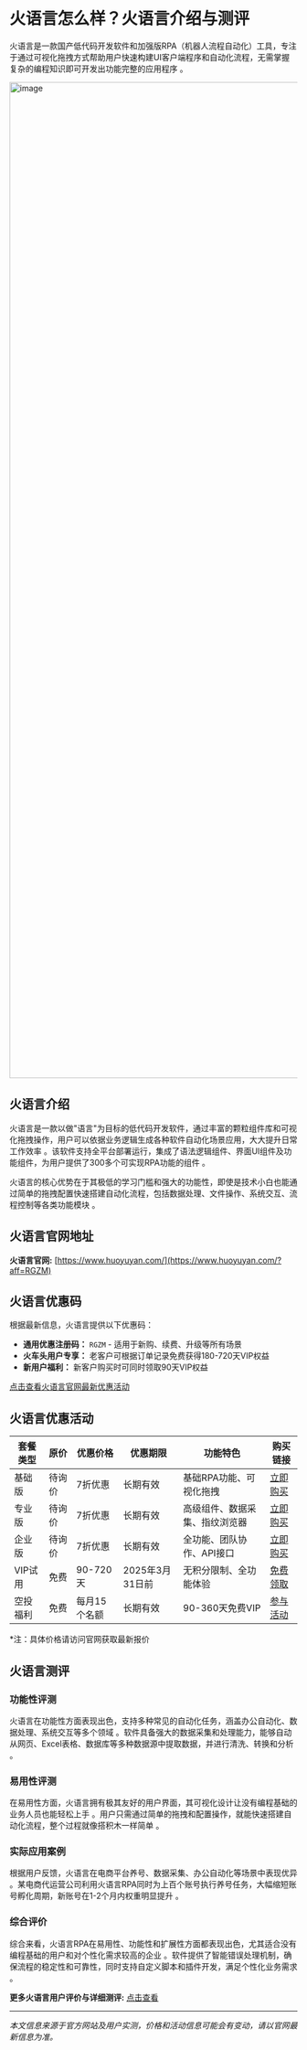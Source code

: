 # 火语言怎么样？火语言介绍与测评

火语言是一款国产低代码开发软件和加强版RPA（机器人流程自动化）工具，专注于通过可视化拖拽方式帮助用户快速构建UI客户端程序和自动化流程，无需掌握复杂的编程知识即可开发出功能完整的应用程序 。

<img width="2876" height="1743" alt="image" src="https://github.com/user-attachments/assets/c4004e8f-2310-41e5-9256-6aff6ceebafe" />

## 火语言介绍

火语言是一款以做"语言"为目标的低代码开发软件，通过丰富的颗粒组件库和可视化拖拽操作，用户可以依据业务逻辑生成各种软件自动化场景应用，大大提升日常工作效率 。该软件支持全平台部署运行，集成了语法逻辑组件、界面UI组件及功能组件，为用户提供了300多个可实现RPA功能的组件 。

火语言的核心优势在于其极低的学习门槛和强大的功能性，即使是技术小白也能通过简单的拖拽配置快速搭建自动化流程，包括数据处理、文件操作、系统交互、流程控制等各类功能模块 。

## 火语言官网地址

**火语言官网:** [https://www.huoyuyan.com/](https://www.huoyuyan.com/?aff=RGZM)

## 火语言优惠码

根据最新信息，火语言提供以下优惠码：

- **通用优惠注册码：** `RGZM` - 适用于新购、续费、升级等所有场景
- **火车头用户专享：** 老客户可根据订单记录免费获得180-720天VIP权益
- **新用户福利：** 新客户购买时可同时领取90天VIP权益

[点击查看火语言官网最新优惠活动](https://www.huoyuyan.com/?aff=RGZM)

## 火语言优惠活动

| 套餐类型 | 原价 | 优惠价格 | 优惠期限 | 功能特色 | 购买链接 |
|---------|------|---------|---------|----------|----------|
| 基础版 | 待询价 | 7折优惠 | 长期有效 | 基础RPA功能、可视化拖拽 | [立即购买](https://www.huoyuyan.com/?aff=RGZM) |
| 专业版 | 待询价 | 7折优惠 | 长期有效 | 高级组件、数据采集、指纹浏览器 | [立即购买](https://www.huoyuyan.com/?aff=RGZM) |
| 企业版 | 待询价 | 7折优惠 | 长期有效 | 全功能、团队协作、API接口 | [立即购买](https://www.huoyuyan.com/?aff=RGZM) |
| VIP试用 | 免费 | 90-720天 | 2025年3月31日前 | 无积分限制、全功能体验 | [免费领取](https://www.huoyuyan.com/?aff=RGZM) |
| 空投福利 | 免费 | 每月15个名额 | 长期有效 | 90-360天免费VIP | [参与活动](https://www.huoyuyan.com/?aff=RGZM) |

*注：具体价格请访问官网获取最新报价

## 火语言测评

### 功能性评测

火语言在功能性方面表现出色，支持多种常见的自动化任务，涵盖办公自动化、数据处理、系统交互等多个领域 。软件具备强大的数据采集和处理能力，能够自动从网页、Excel表格、数据库等多种数据源中提取数据，并进行清洗、转换和分析 。

### 易用性评测

在易用性方面，火语言拥有极其友好的用户界面，其可视化设计让没有编程基础的业务人员也能轻松上手 。用户只需通过简单的拖拽和配置操作，就能快速搭建自动化流程，整个过程就像搭积木一样简单 。

### 实际应用案例

根据用户反馈，火语言在电商平台养号、数据采集、办公自动化等场景中表现优异 。某电商代运营公司利用火语言RPA同时为上百个账号执行养号任务，大幅缩短账号孵化周期，新账号在1-2个月内权重明显提升 。

### 综合评价

综合来看，火语言RPA在易用性、功能性和扩展性方面都表现出色，尤其适合没有编程基础的用户和对个性化需求较高的企业 。软件提供了智能错误处理机制，确保流程的稳定性和可靠性，同时支持自定义脚本和插件开发，满足个性化业务需求 。

**更多火语言用户评价与详细测评:** [点击查看](https://www.huoyuyan.com/?aff=RGZM)

***

*本文信息来源于官方网站及用户实测，价格和活动信息可能会有变动，请以官网最新信息为准。*
